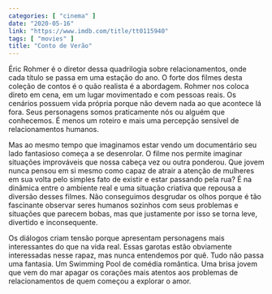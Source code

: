 ```yaml
---
categories: [ "cinema" ]
date: "2020-05-16"
link: "https://www.imdb.com/title/tt0115940"
tags: [ "movies" ]
title: "Conto de Verão"
---
```

Éric Rohmer é o diretor dessa quadrilogia sobre relacionamentos, onde cada título se passa em uma estação do ano. O forte dos filmes desta coleção de contos é o quão realista é a abordagem. Rohmer nos coloca direto em cena, em um lugar movimentado e com pessoas reais. Os cenários possuem vida própria porque não devem nada ao que acontece lá fora. Seus personagens somos praticamente nós ou alguém que conhecemos. É menos um roteiro e mais uma percepção sensível de relacionamentos humanos.

Mas ao mesmo tempo que imaginamos estar vendo um documentário seu lado fantasioso começa a se desenrolar. O filme nos permite imaginar situações improváveis que nossa cabeça vez ou outra ponderou. Que jovem nunca pensou em si mesmo como capaz de atrair a atenção de mulheres em sua volta pelo simples fato de existir e estar passando pela rua? É na dinâmica entre o ambiente real e uma situação criativa que repousa a diversão desses filmes. Não conseguimos desgrudar os olhos porque é tão fascinante observar seres humanos sozinhos com seus problemas e situações que parecem bobas, mas que justamente por isso se torna leve, divertido e inconsequente.

Os diálogos criam tensão porque apresentam personagens mais interessantes do que na vida real. Essas garotas estão obviamente interessadas nesse rapaz, mas nunca entendemos por quê. Tudo não passa uma fantasia. Um Swimming Pool de comédia romântica. Uma brisa jovem que vem do mar apagar os corações mais atentos aos problemas de relacionamentos de quem começou a explorar o amor.
